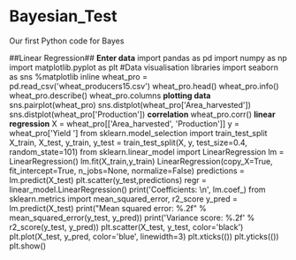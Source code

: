 # Bayesian_Test
Our first Python code for Bayes

##Linear Regression##
**Enter data**
import pandas as pd
import numpy as np
import matplotlib.pyplot as plt   #Data visualisation libraries 
import seaborn as sns
%matplotlib inline
wheat_pro = pd.read_csv('wheat_producers15.csv')
wheat_pro.head()
wheat_pro.info()
wheat_pro.describe()
wheat_pro.columns
**plotting data**
sns.pairplot(wheat_pro)
sns.distplot(wheat_pro['Area_harvested'])
sns.distplot(wheat_pro['Production'])
**correlation**
wheat_pro.corr()
**linear regression**
X = wheat_pro[['Area_harvested', 'Production']]
y = wheat_pro['Yield ']
from sklearn.model_selection import train_test_split
X_train, X_test, y_train, y_test = train_test_split(X, y, test_size=0.4, random_state=101)
from sklearn.linear_model import LinearRegression
lm = LinearRegression()
lm.fit(X_train,y_train)
LinearRegression(copy_X=True, fit_intercept=True, n_jobs=None,
         normalize=False)
predictions = lm.predict(X_test)
plt.scatter(y_test,predictions)
regr = linear_model.LinearRegression()
print('Coefficients: \n', lm.coef_)
from sklearn.metrics import mean_squared_error, r2_score
y_pred = lm.predict(X_test)
print("Mean squared error: %.2f"
    % mean_squared_error(y_test, y_pred))
print('Variance score: %.2f' % r2_score(y_test, y_pred))
plt.scatter(X_test, y_test,  color='black')
plt.plot(X_test, y_pred, color='blue', linewidth=3)
plt.xticks(())
plt.yticks(())
plt.show()
